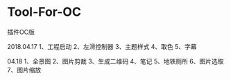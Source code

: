 # Tool-For-OC
插件OC版

2018.04.17
1、工程启动
2、左滑控制器
3、主题样式
4、取色
5、字幕

04.18
1、全景图
2、图片剪裁
3、生成二维码
4、笔记
5、地铁厕所
6、图片选取
7、图片缩放
